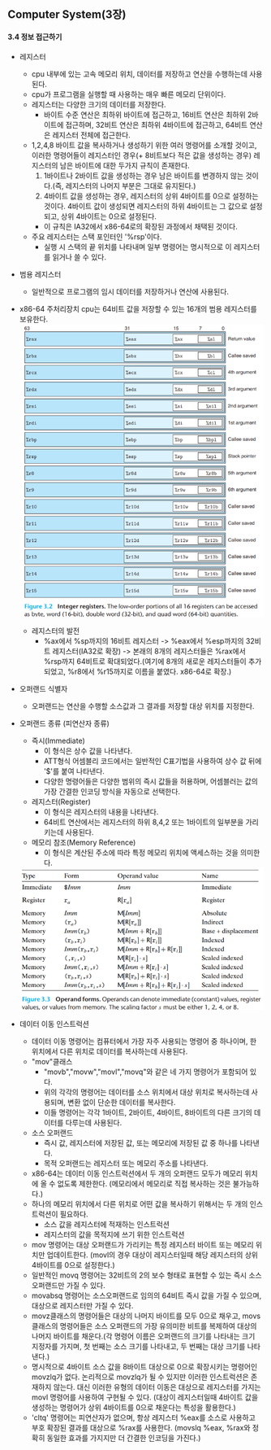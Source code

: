 ## Computer System(3장)

#### 3.4 정보 접근하기   
* 레지스터   
    * cpu 내부에 있는 고속 메모리 위치, 데이터를 저장하고 연산을 수행하는데 사용된다.  
    * cpu가 프로그램을 실행할 때 사용하는 매우 빠른 메모리 단위이다.  
    * 레지스터는 다양한 크기의 데이터를 저장한다.  
        * 바이트 수준 연산은 최하위 바이트에 접근하고, 16비트 연산은 최하위 2바이트에 접근하며, 32비트 연산은 최하위 4바이트에 접근하고, 64비트 연산은 레지스터 전체에 접근한다.  
    * 1,2,4,8 바이트 값을 복사하거나 생성하기 위한 여러 명령어를 소개할 것이고, 이러한 명령어들이 레지스터인 경우(+ 8비트보다 적은 값을 생성하는 경우) 레지스터의 남은 바이트에 대한 두가지 규칙이 존재한다.   
        1) 1바이트나 2바이트 값을 생성하는 경우 남은 바이트를 변경하지 않는 것이다.(즉, 레지스터의 나머지 부분은 그대로 유지된다.)   
        2) 4바이트 값을 생성하는 경우, 레지스터의 상위 4바이트를 0으로 설정하는 것이다. 4바이트 값이 생성되면 레지스터의 하위 4바이트는 그 값으로 설정되고, 상위 4바이트는 0으로 설정된다.  
        * 이 규칙은 IA32에서 x86-64로의 확장된 과정에서 채택된 것이다.   
    * 주요 레지스터는 스택 포인터인 '%rsp'이다.  
        * 실행 시 스택의 끝 위치를 나타내며 일부 명령어는 명시적으로 이 레지스터를 읽거나 쓸 수 있다.   
* 범용 레지스터  
    * 일반적으로 프로그램의 임시 데이터를 저장하거나 연산에 사용된다.   
* x86-64 주처리장치 cpu는 64비트 값을 저장할 수 있는 16개의 범용 레지스터를 보유한다.    
    <img src="./img/image5.png">   

    * 레지스터의 발전  
        * %ax에서 %sp까지의 16비트 레지스터 -> %eax에서 %esp까지의 32비트 레지스터(IA32로 확장) -> 본래의 8개의 레지스터들은 %rax에서 %rsp까지 64비트로 확대되었다.(여기에 8개의 새로운 레지스터들이 추가되었고, %r8에서 %r15까지로 이름을 붙였다. x86-64로 확장.)   


* 오퍼랜드 식별자  
    * 오퍼랜드는 연산을 수행할 소스값과 그 결과를 저장할 대상 위치를 지정한다.   
* 오퍼랜드 종류 (피연산자 종류)    
    * 즉시(Immediate)   
        * 이 형식은 상수 값을 나타낸다.   
        * ATT형식 어셈블리 코드에서는 일반적인 C표기법을 사용하여 상수 값 뒤에 '$'를 붙여 나타낸다.   
        * 다양한 명령어들은 다양한 범위의 즉시 값들을 허용하며, 어셈블러는 값의 가장 간결한 인코딩 방식을 자동으로 선택한다.   
    * 레지스터(Register)   
        * 이 형식은 레지스터의 내용을 나타낸다.  
        * 64비트 연산에서는 레지스터의 하위 8,4,2 또는 1바이트의 일부분을 가리키는데 사용된다.   
    * 메모리 참조(Memory Reference)  
        * 이 형식은 계산된 주소에 따라 특정 메모리 위치에 액세스하는 것을 의미한다.   
    <img src="./img/image6.png">   



        
* 데이터 이동 인스트럭션   
    * 데이터 이동 명령어는 컴퓨터에서 가장 자주 사용되는 명령어 중 하나이며, 한 위치에서 다른 위치로 데이터를 복사하는데 사용된다.  
    * "mov"클래스  
        * "movb","movw","movl","movq"와 같은 네 가지 명령어가 포함되어 있다.   
        * 위의 각각의 명령어는 데이터를 소스 위치에서 대상 위치로 복사하는데 사용되며, 변환 없이 단순한 데이터를 복사한다.   
        * 이들 명령어는 각각 1바이트, 2바이트, 4바이트, 8바이트의 다른 크기의 데이터를 다루는데 사용된다.   
    * 소스 오퍼랜드  
        * 즉시 값, 레지스터에 저장된 값, 또는 메모리에 저장된 값 중 하나를 나타낸다.  
        * 목적 오퍼랜드는 레지스터 또는 메모리 주소를 나타낸다.  
    * x86-64는 데이터 이동 인스트럭션에서 두 개의 오퍼랜드 모두가 메모리 위치에 올 수 없도록 제한한다. (메모리에서 메모리로 직접 복사하는 것은 불가능하다.)  
    * 하나의 메모리 위치에서 다른 위치로 어떤 값을 복사하기 위해서는 두 개의 인스트럭션이 필요하다.  
        * 소스 값을 레지스터에 적재하는 인스트럭션  
        * 레지스터의 값을 목적지에 쓰기 위한 인스트럭션  
    * mov 명령어는 대상 오퍼랜드가 가리키는 특정 레지스터 바이트 또는 메모리 위치만 업데이트한다. (movl의 경우 대상이 레지스터일때 해당 레지스터의 상위 4바이트를 0으로 설정한다.)    
    * 일반적인 movq 명령어는 32비트의 2의 보수 형태로 표현할 수 있는 즉시 소스 오퍼랜드만 가질 수 있다.  
    * movabsq 명령어는 소스오퍼랜드로 임의의 64비트 즉시 값을 가질 수 있으며, 대상으로 레지스터만 가질 수 있다.  
    * movz클래스의 명령어들은 대상의 나머지 바이트를 모두 0으로 채우고, movs클래스의 명령어들은 소스 오퍼랜드의 가장 유의미한 비트를 복제하여 대상의 나머지 바이트를 채운다.(각 명령어 이름은 오퍼랜드의 크기를 나타내는 크기 지정자를 가지며, 첫 번째는 소스 크기를 나타내고, 두 번째는 대상 크기를 나타낸다.)    
    * 명시적으로 4바이트 소스 값을 8바이트 대상으로 0으로 확장시키는 명령어인 movzlq가 없다. 논리적으로 movzlq가 될 수 있지만 이러한 인스트럭션은 존재하지 않는다. 대신 이러한 유형의 데이터 이동은 대상으로 레지스터를 가지는 movl 명령어를 사용하여 구현될 수 있다. (대상이 레지스터일때 4바이트 값을 생성하는 명령어가 상위 4바이트를 0으로 채운다는 특성을 활용한다.)   
    * 'cltq' 명령어는 피연산자가 없으며, 항상 레지스터 %eax를 소스로 사용하고 부호 확장된 결과를 대상으로 %rax를 사용한다. (movslq %eax, %rax와 정확히 동일한 효과를 가지지만 더 간결한 인코딩을 가진다.)